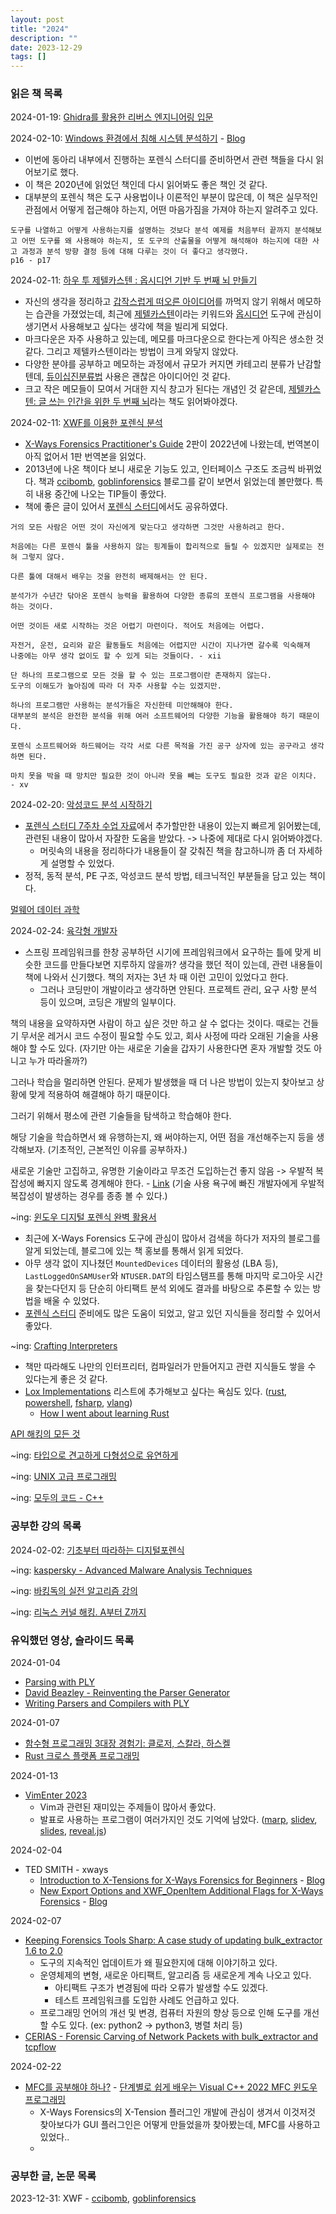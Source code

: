 ```yaml
---
layout: post
title: "2024"
description: ""
date: 2023-12-29
tags: []
---
```


### 읽은 책 목록

2024-01-19: <a href="https://www.yes24.com/Product/Goods/105029663">Ghidra를 활용한 리버스 엔지니어링 입문</a>

2024-02-10: <a href="https://www.yes24.com/Product/Goods/73429580">Windows 환경에서 침해 시스템 분석하기</a> - <a href="https://hyuunnn.github.io/2020/11/08/investing-windows-systems/">Blog</a>
* 이번에 동아리 내부에서 진행하는 포렌식 스터디를 준비하면서 관련 책들을 다시 읽어보기로 했다.
* 이 책은 2020년에 읽었던 책인데 다시 읽어봐도 좋은 책인 것 같다.
* 대부분의 포렌식 책은 도구 사용법이나 이론적인 부분이 많은데, 이 책은 실무적인 관점에서 어떻게 접근해야 하는지, 어떤 마음가짐을 가져야 하는지 알려주고 있다.

```
도구를 나열하고 어떻게 사용하는지를 설명하는 것보다 분석 예제를 처음부터 끝까지 분석해보고 어떤 도구를 왜 사용해야 하는지, 또 도구의 산출물을 어떻게 해석해야 하는지에 대한 사고 과정과 분석 방향 결정 등에 대해 다루는 것이 더 좋다고 생각했다.
p16 - p17
```

2024-02-11: <a href="https://www.yes24.com/Product/Goods/105057618">하우 투 제텔카스텐 : 옵시디언 기반 두 번째 뇌 만들기</a>
* 자신의 생각을 정리하고 <a href="https://koreameme.wordpress.com/2014/02/09/1-11/">갑작스럽게 떠오른 아이디어</a>를 까먹지 않기 위해서 메모하는 습관을 가졌었는데, 최근에 <a href="https://namu.wiki/w/%EB%A9%94%EB%AA%A8%EC%83%81%EC%9E%90">제텔카스텐</a>이라는 키워드와 <a href="https://obsidian.md/">옵시디언</a> 도구에 관심이 생기면서 사용해보고 싶다는 생각에 책을 빌리게 되었다. 
* 마크다운은 자주 사용하고 있는데, 메모를 마크다운으로 한다는게 아직은 생소한 것 같다. 그리고 제텔카스텐이라는 방법이 크게 와닿지 않았다.
* 다양한 분야를 공부하고 메모하는 과정에서 규모가 커지면 카테고리 분류가 난감할텐데, <a href="https://namu.wiki/w/%EB%93%80%EC%9D%B4%EC%8B%AD%EC%A7%84%EB%B6%84%EB%A5%98%EB%B2%95">듀이십진분류법</a> 사용은 괜찮은 아이디어인 것 같다.
* 크고 작은 메모들이 모여서 거대한 지식 창고가 된다는 개념인 것 같은데, <a href="https://www.yes24.com/Product/Goods/99475214">제텔카스텐: 글 쓰는 인간을 위한 두 번째 뇌</a>라는 책도 읽어봐야겠다.

2024-02-11: <a href="https://www.yes24.com/Product/Goods/13171262">XWF를 이용한 포렌식 분석</a>
* <a href="https://amzn.to/3LUOAbN">X-Ways Forensics Practitioner's Guide</a> 2판이 2022년에 나왔는데, 번역본이 아직 없어서 1판 번역본을 읽었다.
* 2013년에 나온 책이다 보니 새로운 기능도 있고, 인터페이스 구조도 조금씩 바뀌었다. 책과 <a href="https://ccibomb.tistory.com/category/Digital%20Forensics/X-Ways">ccibomb</a>, <a href="https://goblinforensics.tistory.com/category/XWF">goblinforensics</a> 블로그를 같이 보면서 읽었는데 볼만했다. 특히 내용 중간에 나오는 TIP들이 좋았다.
* 책에 좋은 글이 있어서 <a href="https://github.com/hyuunnn/forensic-study-2023winter/blob/main/slides/4.pdf">포렌식 스터디</a>에서도 공유하였다.

```
거의 모든 사람은 어떤 것이 자신에게 맞는다고 생각하면 그것만 사용하려고 한다.

처음에는 다른 포렌식 툴을 사용하지 않는 핑계들이 합리적으로 들릴 수 있겠지만 실제로는 전혀 그렇지 않다.

다른 툴에 대해서 배우는 것을 완전히 배제해서는 안 된다.

분석가가 수년간 닦아온 포렌식 능력을 활용하여 다양한 종류의 포렌식 프로그램을 사용해야 하는 것이다.

어떤 것이든 새로 시작하는 것은 어렵기 마련이다. 적어도 처음에는 어렵다.

자전거, 운전, 요리와 같은 활동들도 처음에는 어렵지만 시간이 지나가면 갈수록 익숙해져 
나중에는 아무 생각 없이도 할 수 있게 되는 것들이다. - xii
```

```
단 하나의 프로그램으로 모든 것을 할 수 있는 프로그램이란 존재하지 않는다. 
도구의 이해도가 높아짐에 따라 더 자주 사용할 수는 있겠지만.

하나의 프로그램만 사용하는 분석가들은 자신한테 미안해해야 한다. 
대부분의 분석은 완전한 분석을 위해 여러 소프트웨어의 다양한 기능을 활용해야 하기 때문이다.

포렌식 소프트웨어와 하드웨어는 각각 서로 다른 목적을 가진 공구 상자에 있는 공구라고 생각하면 된다.

마치 못을 박을 때 망치만 필요한 것이 아니라 못을 빼는 도구도 필요한 것과 같은 이치다. - xv
```

2024-02-20: <a href="https://www.yes24.com/Product/Goods/92909426">악성코드 분석 시작하기</a>
* <a href="https://github.com/hyuunnn/forensic-study-2023winter/blob/main/slides/7.pdf">포렌식 스터디 7주차 수업 자료</a>에서 추가할만한 내용이 있는지 빠르게 읽어봤는데, 관련된 내용이 많아서 자잘한 도움을 받았다. -> 나중에 제대로 다시 읽어봐야겠다.
  * 머릿속의 내용을 정리하다가 내용들이 잘 갖춰진 책을 참고하니까 좀 더 자세하게 설명할 수 있었다.
* 정적, 동적 분석, PE 구조, 악성코드 분석 방법, 테크닉적인 부분들을 담고 있는 책이다.

<a href="https://www.yes24.com/Product/Goods/94771944">멀웨어 데이터 과학</a>

2024-02-24: <a href="https://www.yes24.com/Product/Goods/120215040">육각형 개발자</a>

* 스프링 프레임워크를 한창 공부하던 시기에 프레임워크에서 요구하는 틀에 맞게 비슷한 코드를 만들다보면 지루하지 않을까? 생각을 했던 적이 있는데, 관련 내용들이 책에 나와서 신기했다. 책의 저자는 3년 차 때 이런 고민이 있었다고 한다.
  * 그러나 코딩만이 개발이라고 생각하면 안된다. 프로젝트 관리, 요구 사항 분석 등이 있으며, 코딩은 개발의 일부이다.

책의 내용을 요약하자면 사람이 하고 싶은 것만 하고 살 수 없다는 것이다. 때로는 건들기 무서운 레거시 코드 수정이 필요할 수도 있고, 회사 사정에 따라 오래된 기술을 사용해야 할 수도 있다. (자기만 아는 새로운 기술을 갑자기 사용한다면 혼자 개발할 것도 아니고 누가 따라올까?)

그러나 학습을 멀리하면 안된다. 문제가 발생했을 때 더 나은 방법이 있는지 찾아보고 상황에 맞게 적용하여 해결해야 하기 때문이다.

그러기 위해서 평소에 관련 기술들을 탐색하고 학습해야 한다.

해당 기술을 학습하면서 왜 유행하는지, 왜 써야하는지, 어떤 점을 개선해주는지 등을 생각해보자. (기초적인, 근본적인 이유를 공부하자.)

새로운 기술만 고집하고, 유명한 기술이라고 무조건 도입하는건 좋지 않음 -> 우발적 복잡성에 빠지지 않도록 경계해야 한다. - <a href="https://www.ciokorea.com/news/216564">Link</a> (기술 사용 욕구에 빠진 개발자에게 우발적 복잡성이 발생하는 경우를 종종 볼 수 있다.)

~ing: <a href="https://www.yes24.com/Product/Goods/114856263">윈도우 디지털 포렌식 완벽 활용서</a>
* 최근에 X-Ways Forensics 도구에 관심이 많아서 검색을 하다가 저자의 블로그를 알게 되었는데, 블로그에 있는 책 홍보를 통해서 읽게 되었다.
* 아무 생각 없이 지나쳤던 `MountedDevices` 데이터의 활용성 (LBA 등), `LastLoggedOnSAMUser`와 `NTUSER.DAT`의 타임스탬프를 통해 마지막 로그아웃 시간을 찾는다던지 등 단순히 아티팩트 분석 외에도 결과를 바탕으로 추론할 수 있는 방법을 배울 수 있었다.
* <a href="https://github.com/hyuunnn/forensic-study-2023winter">포렌식 스터디</a> 준비에도 많은 도움이 되었고, 알고 있던 지식들을 정리할 수 있어서 좋았다.

~ing: <a href="https://www.yes24.com/Product/Goods/114856263">Crafting Interpreters</a>
* 책만 따라해도 나만의 인터프리터, 컴파일러가 만들어지고 관련 지식들도 쌓을 수 있다는게 좋은 것 같다.
* <a href="https://github.com/munificent/craftinginterpreters/wiki/Lox-Implementations">Lox Implementations</a> 리스트에 추가해보고 싶다는 욕심도 있다. (<a href="https://github.com/rust-lang/rust">rust</a>, <a href="https://github.com/PowerShell/PowerShell">powershell</a>, <a href="https://github.com/dotnet/fsharp">fsharp</a>, <a href="https://github.com/vlang/v">vlang</a>)
  * <a href="https://eli.thegreenplace.net/2022/how-i-went-about-learning-rust/">How I went about learning Rust</a>

<a href="https://www.yes24.com/Product/Goods/120528913">API 해킹의 모든 것</a>

~ing: <a href="https://www.yes24.com/Product/Goods/122890814">타입으로 견고하게 다형성으로 유연하게</a>

~ing: <a href="https://www.yes24.com/Product/Goods/14528020">UNIX 고급 프로그래밍</a>

~ing: <a href="https://modoocode.com/135">모두의 코드 - C++</a>

### 공부한 강의 목록

2024-02-02: <a href="https://www.inflearn.com/course/%EA%B8%B0%EC%B4%88-%EB%94%94%EC%A7%80%ED%84%B8-%ED%8F%AC%EB%A0%8C%EC%8B%9D">기초부터 따라하는 디지털포렌식</a>

~ing: <a href="https://kaspersky-xtraining.com/course/advanced-malware-analysis-techniques">kaspersky - Advanced Malware Analysis Techniques</a>

~ing: <a href="https://www.youtube.com/playlist?list=PLtqbFd2VIQv4O6D6l9HcD732hdrnYb6CY">바킹독의 실전 알고리즘 강의</a>

~ing: <a href="https://www.inflearn.com/course/%EB%A6%AC%EB%88%85%EC%8A%A4-%EC%BB%A4%EB%84%90-%ED%95%B4%ED%82%B9">리눅스 커널 해킹. A부터 Z까지</a>

### 유익했던 영상, 슬라이드 목록

2024-01-04
* <a href="https://youtu.be/p5CWyfNHIN8">Parsing with PLY</a>
* <a href="https://youtu.be/zJ9z6Ge-vXs">David Beazley - Reinventing the Parser Generator</a>
* <a href="https://www.dabeaz.com/ply/PLYTalk.pdf">Writing Parsers and Compilers
with PLY</a>

2024-01-07
* <a href="https://youtu.be/H1izEfbg5QA">함수형 프로그래밍 3대장 경험기: 클로저, 스칼라, 하스켈</a>
* <a href="https://youtu.be/V6TR2FeCK5c">Rust 크로스 플랫폼 프로그래밍</a>

2024-01-13
* <a href="https://au-vimenter.github.io/post/2023-12-23-au-vimenter/">VimEnter 2023</a>
  * Vim과 관련된 재미있는 주제들이 많아서 좋았다.
  * 발표로 사용하는 프로그램이 여러가지인 것도 기억에 남았다. (<a href="https://github.com/marp-team/marp">marp</a>, <a href="https://github.com/slidevjs/slidev">slidev</a>, <a href="https://github.com/maaslalani/slides">slides</a>, <a href="https://github.com/hakimel/reveal.js">reveal.js</a>)

2024-02-04
* TED SMITH - xways
  * <a href="https://www.youtube.com/watch?v=TZkaIlghy4c">Introduction to X-Tensions for X-Ways Forensics for Beginners</a> - <a href="https://www.xwaysclips.co.uk/2019/11/video-59-introduction-to-x-tensions-for.html">Blog</a>
  * <a href="https://www.youtube.com/watch?v=n4nDtx-BYpg">New Export Options and XWF_OpenItem Additional Flags for X-Ways Forensics</a> - <a href="https://www.xwaysclips.co.uk/2020/06/video-60-new-export-options-and-new.html">Blog</a>

2024-02-07
* <a href="https://youtu.be/RHCzrmvuI4Q">Keeping Forensics Tools Sharp: A case study of updating bulk_extractor 1.6 to 2.0</a>
  * 도구의 지속적인 업데이트가 왜 필요한지에 대해 이야기하고 있다.
  * 운영체제의 변형, 새로운 아티팩트, 알고리즘 등 새로운게 계속 나오고 있다.
    * 아티팩트 구조가 변경됨에 따라 오류가 발생할 수도 있겠다.
    * 테스트 프레임워크를 도입한 사례도 언급하고 있다.
  * 프로그래밍 
  언어의 개선 및 변경, 컴퓨터 자원의 향상 등으로 인해 도구를 개선할 수도 있다. (ex: python2 -> python3, 병렬 처리 등)
* <a href="https://youtu.be/odvDTGA7rYI">CERIAS - Forensic Carving of Network Packets with bulk_extractor and tcpflow</a>

2024-02-22
* <a href="https://youtu.be/6VVMkKWK138">MFC를 공부해야 하나?</a> - <a href="https://www.yes24.com/Product/Goods/117167249">단계별로 쉽게 배우는 Visual C++ 2022 MFC 윈도우 프로그래밍</a>
  * X-Ways Forensics의 X-Tension 플러그인 개발에 관심이 생겨서 이것저것 찾아보다가 GUI 플러그인은 어떻게 만들었을까 찾아봤는데, MFC를 사용하고 있었다..
  *  

### 공부한 글, 논문 목록

2023-12-31: XWF - <a href="https://ccibomb.tistory.com/category/Digital%20Forensics/X-Ways">ccibomb</a>, <a href="https://goblinforensics.tistory.com/category/XWF">goblinforensics</a>
